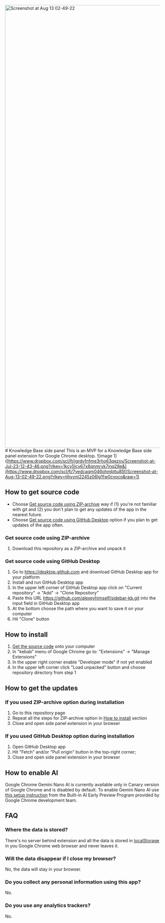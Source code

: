 <img width="1439" alt="Screenshot at Aug 13 02-49-22" src="https://github.com/user-attachments/assets/ad5e71b4-7729-43d8-93a2-8dbb52fa7fcc"># Knowledge Base side panel
This is an MVP for a Knowledge Base side panel extension for Google Chrome desktop.
![image 1]([https://www.dropbox.com/scl/fi/jgrdvfnfme3rho63qezsy/Screenshot-at-Jul-23-12-43-46.png?rlkey=1kcy5lcy67x8qnmryk7inq28e&](https://www.dropbox.com/scl/fi/7vedcaqm046ohmbttu85f/Screenshot-at-Aug-13-02-49-22.png?rlkey=tjhvvnt2245z06lg1fw0cyoco&raw=1)


## How to get source code
* Choose [Get source code using ZIP-archive](#get-source-code-using-zip-archive) way if (1) you're not familiar with git and (2) you don't plan to get any updates of the app in the nearest future.
* Choose [Get source code using GitHub Desktop](#get-source-code-using-github-desktop) option if you plan to get updates of the app often.

### Get source code using ZIP-archive
1. Download this repository as a ZIP-archive and unpack it

### Get source code using GitHub Desktop
1. Go to https://desktop.github.com and download GitHub Desktop app for your platform
2. Install and run GitHub Desktop app
3. In the upper left corner of GitHub Desktop app click on "Current repository" → "Add" → "Clone Repository"
4. Paste this URL https://github.com/alexeyhimself/sidebar-kb.git into the input field in GitHub Desktop app
5. At the bottom choose the path where you want to save it on your computer
6. Hit "Clone" button


## How to install
1. [Get the source code](#how-to-get-source-code) onto your computer
2. In "kebab" menu of Google Chrome go to: "Extensions" → "Manage Extensions"
3. In the upper right corner enable "Developer mode" if not yet enabled
4. In the upper left corner click "Load unpacked" button and choose repository directory from step 1


## How to get the updates
### If you used ZIP-archive option during installation
1. Go to this repository page
2. Repeat all the steps for ZIP-archive option in [How to install](#how-to-install) section 
3. Close and open side panel extension in your browser

### If you used GitHub Desktop option during installation
1. Open GitHub Desktop app
2. Hit "Fetch" and/or "Pull origin" button in the top-right corner;
3. Close and open side panel extension in your browser


## How to enable AI
Google Chrome Gemini Nano AI is currently available only in Canary version of Google Chrome and is disabled by default. To enable Gemini Nano AI use [this setup instruction](https://docs.google.com/document/d/1VG8HIyz361zGduWgNG7R_R8Xkv0OOJ8b5C9QKeCjU0c/edit#heading=h.5s2qlonhpm36) from the Built-in AI Early Preview Program provided by Google Chrome development team.


## FAQ
### Where the data is stored?
There's no server behind extension and all the data is stored in [localStorage](https://developer.mozilla.org/en-US/docs/Web/API/Window/localStorage) in you Google Chrome web browser and never leaves it.

### Will the data disappear if I close my browser?
No, the data will stay in your browser.

### Do you collect any personal information using this app?
No.

### Do you use any analytics trackers?
No.
